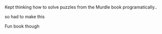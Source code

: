 Kept thinking how to solve puzzles from the Murdle book programatically.. 

so had to make this

Fun book though
